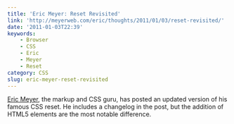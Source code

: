 ```yaml
---
title: 'Eric Meyer: Reset Revisited'
link: 'http://meyerweb.com/eric/thoughts/2011/01/03/reset-revisited/'
date: '2011-01-03T22:39'
keywords:
    - Browser
    - CSS
    - Eric
    - Meyer
    - Reset
category: CSS
slug: eric-meyer-reset-revisited
---
```


[Eric Meyer](http://twitter.com/meyerweb), the markup and CSS guru, has posted an updated version of his famous CSS reset. He includes a changelog in the post, but the addition of HTML5 elements are the most notable difference.
